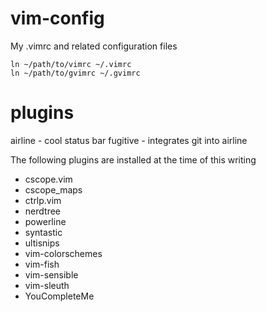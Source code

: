 vim-config
==========

My .vimrc and related configuration files

    ln ~/path/to/vimrc ~/.vimrc
    ln ~/path/to/gvimrc ~/.gvimrc


plugins
=======
airline - cool status bar
fugitive - integrates git into airline


The following plugins are installed at the time of this writing
* cscope.vim
*  cscope_maps
*  ctrlp.vim
*  nerdtree
*  powerline
*  syntastic
*  ultisnips
*  vim-colorschemes
*  vim-fish
*  vim-sensible
*  vim-sleuth
*  YouCompleteMe
